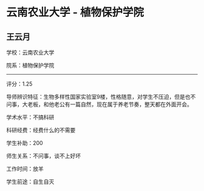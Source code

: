 # 云南农业大学 - 植物保护学院

## 王云月

学校：云南农业大学

院系：植物保护学院

* * *

评分：1.25

导师辨识特征：生物多样性国家实验室9楼，性格随意，对学生不压迫，但是也不问事，大老板，和他老公有一篇自然，现在属于养老节奏，整天都在外面开会。

学术水平：不搞科研

科研经费：经费什么的不需要

学生补助：200

师生关系：不问事，谈不上好坏

工作时间：放羊

学生前途：自生自灭